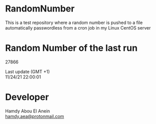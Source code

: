 # RandomNumber    
This is a test repository where a random number is pushed to a file automatically passwordless from a cron job in my Linux CentOS server    
# Random Number of the last run   
27866
      
Last update (GMT +1)    
11/24/21 22:00:01
# Developer    
Hamdy Abou El Anein   
hamdy.aea@protonmail.com
